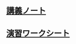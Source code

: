 ## [講義ノート](files.ipynb)
## [演習ワークシート](http://colab.research.google.com/github/ueharaLab/python11_files/blob/main/files.ipynb) 